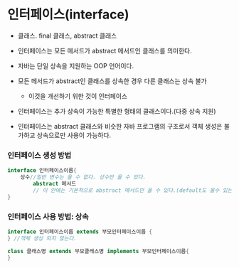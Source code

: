 # 인터페이스(interface)

- 클래스. final 클래스, abstract 클래스
- 인터페이스는 모든 메서드가 abstract 메서드인 클래스를 의미한다.
- 자바는 단일 상속을 지원하는 OOP 언어이다.
- 모든 메서드가 abstract인 클래스를 상속한 경우 다른 클래스는 상속 불가
  - 이것을 개선하기 위한 것이 인터페이스

- 인터페이스는 추가 상속이 가능한 특별한 형태의 클래스이다.(다중 상속 지원)
- 인터페이스는 abstract 클래스와 비슷한 자바 프로그램의 구조로서 객체 생성은 불가하고 상속으로만 사용이 가능하다.



### 인터페이스 생성 방법

```java
interface 인터페이스이름{
	상수//일반 변수는 올 수 없다. 상수만 올 수 있다.
        abstract 메서드 
        // 이 안에는 기본적으로 abstract 메서드만 올 수 있다.(default도 올수 있는 경우 있음)
}
```



### 인터페이스 사용 방법: 상속

```java
interface 인터페이스이름 extends 부모인터페이스이름 {
} //객체 생성 되지 않는다.
```

```java
class 클래스명 extends 부모클래스명 implements 부모인터페이스이름{
}
```

